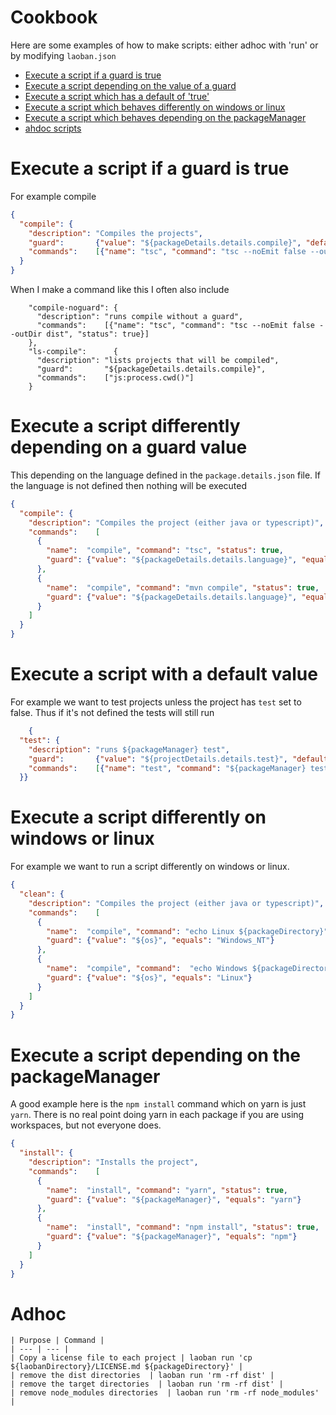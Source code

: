 # Cookbook

Here are some examples of how to make scripts: either adhoc with 'run' or by modifying `laoban.json`

* [Execute a script if a guard is true](#guardTrue)
* [Execute a script depending on the value of a guard](#guardValue)
* [Execute a script which has a default of 'true'](#guardDefault)
* [Execute a script which behaves differently on windows or linux](#guardOs)
* [Execute a script which behaves depending on the packageManager](#packageManager)
* [ahdoc scripts](#adhoc)

<div id="guardTrue"></div>

# Execute a script if a guard is true

For example compile

```json
{
  "compile": {
    "description": "Compiles the projects",
    "guard":       {"value": "${packageDetails.details.compile}", "default": true},
    "commands":    [{"name": "tsc", "command": "tsc --noEmit false --outDir dist", "status": true}]
  }
}
```

When I make a command like this I often also include

```shell
    "compile-noguard": {
      "description": "runs compile without a guard",
      "commands":    [{"name": "tsc", "command": "tsc --noEmit false --outDir dist", "status": true}]
    },
    "ls-compile":      {
      "description": "lists projects that will be compiled",
      "guard":       "${packageDetails.details.compile}",
      "commands":    ["js:process.cwd()"]
    }
```

<div name="guardValue"></div>

# Execute a script differently depending on a guard value

This depending on the language defined in the `package.details.json` file. If the language is not defined then nothing
will be executed

```json
{
  "compile": {
    "description": "Compiles the project (either java or typescript)",
    "commands":    [
      {
        "name":  "compile", "command": "tsc", "status": true,
        "guard": {"value": "${packageDetails.details.language}", "equals": "typescript"}
      },
      {
        "name":  "compile", "command": "mvn compile", "status": true,
        "guard": {"value": "${packageDetails.details.language}", "equals": "java"}
      }
    ]
  }
}
```

<div name="guardDefault"></div>

# Execute a script with a default value

For example we want to test projects unless the project has `test` set to false. Thus if it's not defined the tests will
still run

```json
    {
  "test": {
    "description": "runs ${packageManager} test",
    "guard":       {"value": "${projectDetails.details.test}", "default": true},
    "commands":    [{"name": "test", "command": "${packageManager} test", "status": true}]
  }}
```

<div name="guardOs"></div>

# Execute a script differently on windows or linux

For example we want to run a script differently on windows or linux. 

```json
{
  "clean": {
    "description": "Compiles the project (either java or typescript)",
    "commands":    [
      {
        "name":  "compile", "command": "echo Linux ${packageDirectory}", "status": true,
        "guard": {"value": "${os}", "equals": "Windows_NT"}
      },
      {
        "name":  "compile", "command":  "echo Windows ${packageDirectory}", "status": true,
        "guard": {"value": "${os}", "equals": "Linux"}
      }
    ]
  }
}
```

<div name="packageManager"></div>

# Execute a script depending on the packageManager

A good example here is the `npm install` command which on yarn is just `yarn`. There is no real point doing yarn in each
package if you are using workspaces, but not everyone does.

```json
{
  "install": {
    "description": "Installs the project",
    "commands":    [
      {
        "name":  "install", "command": "yarn", "status": true,
        "guard": {"value": "${packageManager}", "equals": "yarn"}
      },
      {
        "name":  "install", "command": "npm install", "status": true,
        "guard": {"value": "${packageManager}", "equals": "npm"}
      }
    ]
  }
}
```

<div name="adhoc"></div>

# Adhoc

```shell
| Purpose | Command |
| --- | --- |
| Copy a license file to each project | laoban run 'cp ${laobanDirectory}/LICENSE.md ${packageDirectory}' |
| remove the dist directories  | laoban run 'rm -rf dist' |
| remove the target directories  | laoban run 'rm -rf dist' |
| remove node_modules directories  | laoban run 'rm -rf node_modules' |
